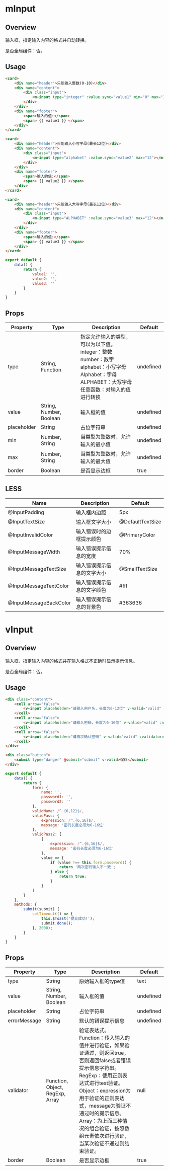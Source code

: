 # mInput

## Overview

输入框，指定输入内容的格式并自动转换。

是否全局组件：否。

## Usage

```html
<card>
    <div name="header">只能输入整数(0-10)</div>
    <div name="content">
        <div class="input">
            <m-input type="integer" :value.sync="value1" min="0" max="10"></m-input>
        </div>
    </div>
    <div name="footer">
        <span>输入的值:</span>
        <span> {{ value1 }} </span>
    </div>
</card>

<card>
    <div name="header">只能输入小写字母(最长12位)</div>
    <div name="content">
        <div class="input">
            <m-input type="alphabet" :value.sync="value2" max="12"></m-input>
        </div>
    </div>
    <div name="footer">
        <span>输入的值:</span>
        <span> {{ value2 }} </span>
    </div>
</card>

<card>
    <div name="header">只能输入大写字母(最长12位)</div>
    <div name="content">
        <div class="input">
            <m-input type="ALPHABET" :value.sync="value3" max="12"></m-input>
        </div>
    </div>
    <div name="footer">
        <span>输入的值:</span>
        <span> {{ value3 }} </span>
    </div>
</card>
```

```javascript
export default {
    data() {
        return {
            value1: '',
            value2: '',
            value3: ''
        }
    }
}
```

## Props

| Property | Type | Description | Default |
| ----- | ----- | ----- | ----- |
| type | String, Function | 指定允许输入的类型，可以为以下值。<br> integer：整数 <br> number：数字 <br> alphabet：小写字母 <br> Alphabet：字母 <br> ALPHABET：大写字母 <br> 任意函数：对输入的值进行转换 | undefined |
| value | String, Number, Boolean | 输入框的值 | undefined |
| placeholder | String | 占位字符串 | undefined |
| min | Number, String | 当类型为整数时，允许输入的最小值 | undefined |
| max | Number, String | 当类型为整数时，允许输入的最大值 | undefined |
| border | Boolean | 是否显示边框 | true |

## LESS

| Name | Description | Default |
| ----- | ----- | ----- |
| @InputPadding | 输入框内边距 | 5px |
| @InputTextSize | 输入框文字大小 | @DefaultTextSize |
| @InputInvalidColor | 输入错误时的边框提示颜色 | @PrimaryColor |
| @InputMessageWidth | 输入错误提示信息的宽度 | 70% |
| @InputMessageTextSize | 输入错误提示信息的文字大小 | @SmallTextSize |
| @InputMessageTextColor | 输入错误提示信息的文字颜色 | \#fff |
| @InputMessageBackColor | 输入错误提示信息的背景色 | \#363636 |

# vInput

## Overview

输入框，指定输入内容的格式并在输入格式不正确时显示提示信息。

是否全局组件：否。

## Usage

```html
<div class="content">
    <cell arrow="false">
        <v-input placeholder="请输入用户名，长度为6-12位" v-valid="valid" :validator="validName" error-message="用户名长度必须为6-12位"></v-input>
    </cell>
    <cell arrow="false">
        <v-input placeholder="请输入密码，长度为6-16位" v-valid="valid" :validator="validPass" type="password" :value.sync="form.password1"></v-input>
    </cell>
    <cell arrow="false">
        <v-input placeholder="请再次确认密码" v-valid="valid" :validator="validPass2" type="password" :value.sync="form.password2"></v-input>
    </cell>
</div>

<div class="button">
    <submit type="danger" @submit="submit" v-valid>保存</submit>
</div>
```

```javascript
export default {
    data() {
        return {
            form: {
                name: '',
                password1: '',
                password2: ''
            },
            validName: /^.{6,12}$/,
            validPass: {
                expression: /^.{6,16}$/,
                message: '密码长度必须为6-16位'
            },
            validPass2: [
                {
                    expression: /^.{6,16}$/,
                    message: '密码长度必须为6-16位'
                },
                value => {
                    if (value !== this.form.password1) {
                        return '两次密码输入不一致';
                    } else {
                        return true;
                    }
                }
            ]
        }
    },
    methods: {
        submit(submit) {
            setTimeout(() => {
                this.$Toast('提交成功!');
                submit.done();
            }, 2000);
        }
    }
}
```

## Props

| Property | Type | Description | Default |
| ----- | ----- | ----- | ----- |
| type | String | 原始输入框的type值 | text |
| value | String, Number, Boolean | 输入框的值 | undefined |
| placeholder | String | 占位字符串 | undefined |
| errorMessage | String | 默认的错误提示信息 | undefined |
| validator | Function, Object, RegExp, Array | 验证表达式。<br> Function：传入输入的值并进行验证，如果验证通过，则返回true，否则返回false或者错误提示信息字符串。<br> RegExp：使用正则表达式进行test验证。<br> Object：expression为用于验证的正则表达式，message为验证不通过时的提示信息。<br> Array：为上面三种情况的组合验证，按照数组元素依次进行验证，当某次验证不通过则结束验证。 | null |
| border | Boolean | 是否显示边框 | true |
